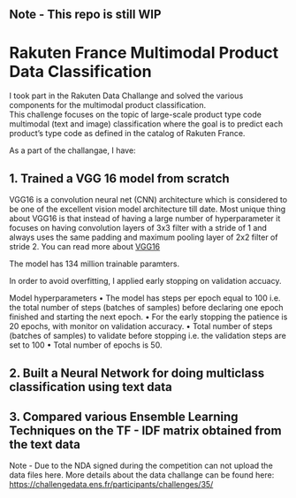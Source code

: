 ## Note - This repo is still WIP

# Rakuten France Multimodal Product Data Classification 

I took part in the Rakuten Data Challange and solved the various components for the multimodal product classification.  
This challenge focuses on the topic of large-scale product type code multimodal (text and image) classification where the goal is to predict each product’s type code as defined in the catalog of Rakuten France.  

As a part of the challangae, I have:

## 1. Trained a VGG 16 model from scratch
VGG16 is a convolution neural net (CNN) architecture which is considered
to be one of the excellent vision model architecture till date. Most
unique thing about VGG16 is that instead of having a large number
of hyperparameter it focuses on having convolution layers of 3x3
filter with a stride of 1 and always uses the same padding and
maximum pooling layer of 2x2 filter of stride 2.
You can read more about [VGG16](https://neurohive.io/en/popular-networks/vgg16/)

The model has 134 million trainable paramters. 

In order to avoid overfitting, I applied early stopping on validation accuacy. 

Model hyperparameters
• The model has steps per epoch equal to 100 i.e. the total
number of steps (batches of samples) before declaring one
epoch finished and starting the next epoch.
• For the early stopping the patience is 20 epochs, with
monitor on validation accuracy.
• Total number of steps (batches of samples) to validate
before stopping i.e. the validation steps are set to 100
• Total number of epochs is 50.

## 2. Built a Neural Network for doing multiclass classification using text data
  

## 3. Compared various Ensemble Learning Techniques on the TF - IDF matrix obtained from the text data
  

Note - Due to the NDA signed during the competition can not upload the data files here. 
More details about the data challange can be found here:
https://challengedata.ens.fr/participants/challenges/35/
